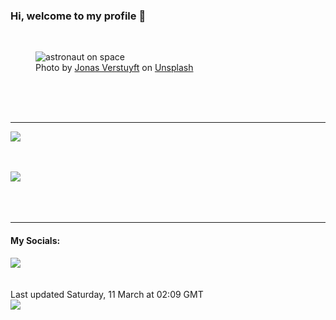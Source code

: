 <h3>Hi, welcome to my profile 👋</h3>

<br />
<figure>
  <img
    src="https://images.unsplash.com/photo-1503751071777-d2918b21bbd9?crop=entropy&cs=tinysrgb&fit=max&fm=jpg&ixid=MnwyNzQ3MDB8MHwxfHJhbmRvbXx8fHx8fHx8fDE2Nzg0OTY1Mjk&ixlib=rb-4.0.3&q=80&w=1080&auto=format"
    alt="astronaut on space" 
  />
  <figcaption>Photo by <a
    href="https://unsplash.com/@verstuyftj?utm_source=Profile%20readme&utm_medium=referral">Jonas Verstuyft</a> on <a
    href="https://unsplash.com/?utm_source=Profile%20readme&utm_medium=referral">Unsplash</a></figcaption>
</figure>




  <br /><br /><br />

<hr />
<img
  src="https://github-readme-stats.vercel.app/api?username=shanelucy&show_icons=true&theme=calm"
/>
<br /><br /><br />

<img 
  src="https://github-readme-stats.vercel.app/api/top-langs/?username=shanelucy&theme=calm"
/>
<br /><br /><br /><br />
<hr />
<h4>My Socials:</h4>
<a href="https://uk.linkedin.com/in/shane-lucy-4735b616a">
  <img
    src="https://img.shields.io/badge/linkedin%20-%230077B5.svg?&style=for-the-badge&logo=linkedin&logoColor=white"
  />
</a>
<br /><br /><br />
Last updated Saturday, 11 March at 02:09 GMT
<br />
<img
  src="https://github.com/ShaneLucy/ShaneLucy/workflows/README%20build/badge.svg"
/>
